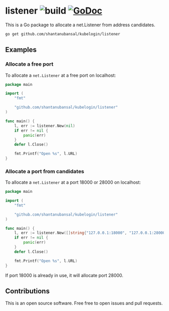 # listener ![build](https://github.com/shantanubansal/kubelogin/listener/workflows/build/badge.svg) [![GoDoc](https://godoc.org/github.com/shantanubansal/kubelogin/listener?status.svg)](https://godoc.org/github.com/shantanubansal/kubelogin/listener)

This is a Go package to allocate a net.Listener from address candidates.

```sh
go get github.com/shantanubansal/kubelogin/listener
```

## Examples

### Allocate a free port

To allocate a `net.Listener` at a free port on localhost:

```go
package main

import (
	"fmt"

	"github.com/shantanubansal/kubelogin/listener"
)

func main() {
	l, err := listener.New(nil)
	if err != nil {
		panic(err)
	}
	defer l.Close()

	fmt.Printf("Open %s", l.URL)
}
```

### Allocate a port from candidates

To allocate a `net.Listener` at a port 18000 or 28000 on localhost:

```go
package main

import (
	"fmt"

	"github.com/shantanubansal/kubelogin/listener"
)

func main() {
	l, err := listener.New([]string{"127.0.0.1:18000", "127.0.0.1:28000"})
	if err != nil {
		panic(err)
	}
	defer l.Close()

	fmt.Printf("Open %s", l.URL)
}
```

If port 18000 is already in use, it will allocate port 28000.


## Contributions

This is an open source software.
Free free to open issues and pull requests.
